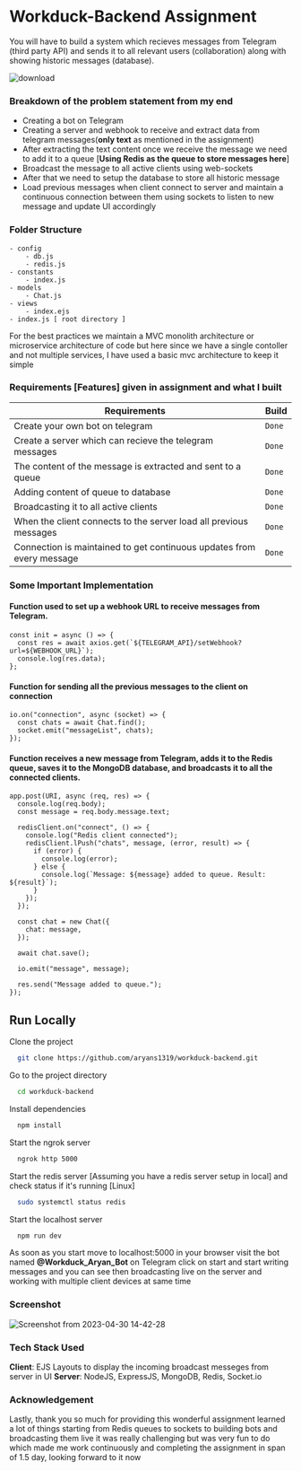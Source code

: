 # Workduck-Backend Assignment

You will have to build a system which recieves messages from Telegram (third party API) and sends it to all relevant users (collaboration) along with showing historic messages (database).

![download](https://user-images.githubusercontent.com/72180855/235340781-7e96eb85-f027-444d-8d60-f2cd2b6a856b.jpeg)

### Breakdown of the problem statement from my end

- Creating a bot on Telegram
- Creating a server and webhook to receive and extract data from telegram            messages(**only text** as mentioned in the assignment)
- After extracting the text content once we receive the message we need to add it to a queue [**Using Redis as the queue to store messages here**]
- Broadcast the message to all active clients using web-sockets
- After that we need to setup the database to store all historic message
- Load previous messages when client connect to server and maintain a continuous connection between them using sockets to listen to new message and update UI accordingly

### Folder Structure
    - config
        - db.js
        - redis.js
    - constants
        - index.js
    - models
        - Chat.js 
    - views
        - index.ejs
    - index.js [ root directory ]    
For the best practices we maintain a MVC monolith architecture or microservice architecture of code but here since we have a single contoller and not multiple services, I have used a basic mvc architecture to keep it simple



### Requirements [Features] given in assignment and what I built

| Requirements | Build |
| --- | --- |
| Create your own bot on telegram | `Done` | 
| Create a server which can recieve the telegram messages | `Done` |
| The content of the message is extracted and sent to a queue | `Done` |
| Adding content of queue to database  | `Done` |
| Broadcasting it to all active clients  | `Done` |
| When the client connects to the server load all previous messages | `Done` |
| Connection is maintained to get continuous updates from every message| `Done` |

### Some Important Implementation

#### Function used to set up a webhook URL to receive messages from Telegram.
```
const init = async () => {
  const res = await axios.get(`${TELEGRAM_API}/setWebhook?url=${WEBHOOK_URL}`);
  console.log(res.data);
};
```

#### Function for sending all the previous messages to the client on connection
```
io.on("connection", async (socket) => {
  const chats = await Chat.find();
  socket.emit("messageList", chats);
});
```
#### Function receives a new message from Telegram, adds it to the Redis queue, saves it to the MongoDB database, and broadcasts it to all the connected clients.
```
app.post(URI, async (req, res) => {
  console.log(req.body);
  const message = req.body.message.text;

  redisClient.on("connect", () => {
    console.log("Redis client connected");
    redisClient.lPush("chats", message, (error, result) => {
      if (error) {
        console.log(error);
      } else {
        console.log(`Message: ${message} added to queue. Result: ${result}`);
      }
    });
  });

  const chat = new Chat({
    chat: message,
  });

  await chat.save();

  io.emit("message", message);

  res.send("Message added to queue.");
});
```


## Run Locally

Clone the project

```bash
  git clone https://github.com/aryans1319/workduck-backend.git
```

Go to the project directory

```bash
  cd workduck-backend
```

Install dependencies

```bash
  npm install
```

Start the ngrok server

```bash
  ngrok http 5000
```
Start the redis server [Assuming you have a redis server setup in local] and check status if it's running [Linux]

```bash
  sudo systemctl status redis
```
Start the localhost server

```bash
  npm run dev
```
As soon as you start move to localhost:5000 in your browser visit the bot named **@Workduck_Aryan_Bot** on Telegram click on start and start writing messages and you can see then broadcasting live on the server and working with multiple client devices at same time

### Screenshot
![Screenshot from 2023-04-30 14-42-28](https://user-images.githubusercontent.com/72180855/235346420-5c10e6f8-9992-493b-9663-1f8703c00191.png)

### Tech Stack Used

**Client**: EJS Layouts to display the incoming broadcast messeges from server in UI
**Server**: NodeJS, ExpressJS, MongoDB, Redis, Socket.io




### Acknowledgement

Lastly, thank you so much for providing this wonderful assignment learned a lot of things starting from Redis queues to sockets to building bots and broadcasting them live it was really challenging but was very fun to do which made me work continuously and completing the assignment in span of 1.5 day, looking forward to it now



